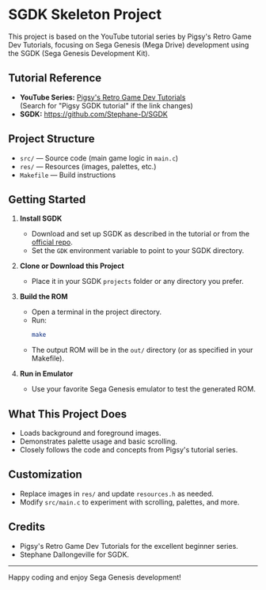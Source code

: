 # SGDK Skeleton Project

This project is based on the YouTube tutorial series by Pigsy's Retro Game Dev Tutorials, focusing on Sega Genesis (Mega Drive) development using the SGDK (Sega Genesis Development Kit).

## Tutorial Reference
- **YouTube Series:** [Pigsy's Retro Game Dev Tutorials](https://www.youtube.com/playlist?list=PL8h4jt35t1wlT4lBzQKz5lQKQnQ1g0QWk)  
  (Search for "Pigsy SGDK tutorial" if the link changes)
- **SGDK:** https://github.com/Stephane-D/SGDK

## Project Structure
- `src/` — Source code (main game logic in `main.c`)
- `res/` — Resources (images, palettes, etc.)
- `Makefile` — Build instructions

## Getting Started
1. **Install SGDK**
   - Download and set up SGDK as described in the tutorial or from the [official repo](https://github.com/Stephane-D/SGDK).
   - Set the `GDK` environment variable to point to your SGDK directory.

2. **Clone or Download this Project**
   - Place it in your SGDK `projects` folder or any directory you prefer.

3. **Build the ROM**
   - Open a terminal in the project directory.
   - Run:
     ```sh
     make
     ```
   - The output ROM will be in the `out/` directory (or as specified in your Makefile).

4. **Run in Emulator**
   - Use your favorite Sega Genesis emulator to test the generated ROM.

## What This Project Does
- Loads background and foreground images.
- Demonstrates palette usage and basic scrolling.
- Closely follows the code and concepts from Pigsy's tutorial series.

## Customization
- Replace images in `res/` and update `resources.h` as needed.
- Modify `src/main.c` to experiment with scrolling, palettes, and more.

## Credits
- Pigsy's Retro Game Dev Tutorials for the excellent beginner series.
- Stephane Dallongeville for SGDK.

---
Happy coding and enjoy Sega Genesis development!

